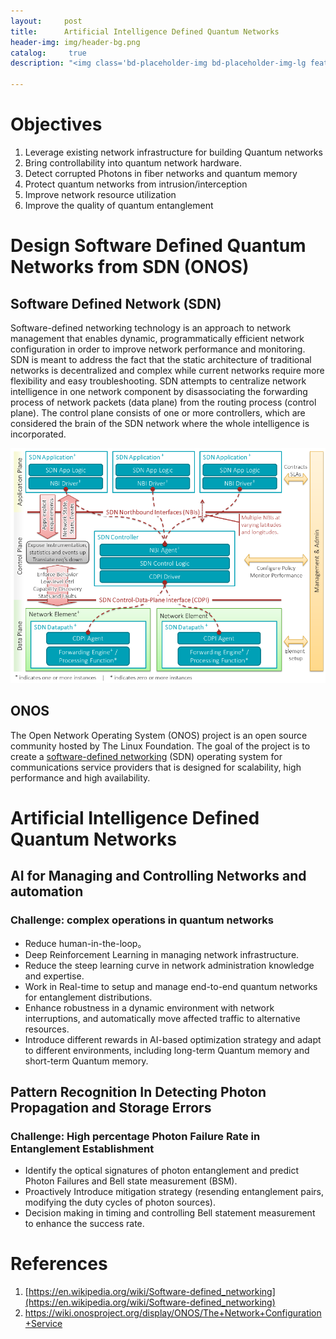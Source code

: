 ```yaml
---
layout:     post
title:      Artificial Intelligence Defined Quantum Networks
header-img: img/header-bg.png
catalog: 	 true
description: "<img class='bd-placeholder-img bd-placeholder-img-lg featurette-image img-fluid mx-auto' width='548' height='416' src='https://raw.githubusercontent.com/QuantumRepeaterSimulator/QuantumRepeaterSimulator.github.io/main/img/AI_defined_network/sdn_architecture.png'></img>"

---
```



# Objectives
1.  Leverage existing network infrastructure for building Quantum networks
2.  Bring controllability into quantum network hardware.
3.  Detect corrupted Photons in fiber networks and quantum memory
4.  Protect quantum networks from intrusion/interception
5.  Improve network resource utilization
6.  Improve the quality of quantum entanglement

# Design Software Defined Quantum Networks from SDN (ONOS)
## Software Defined Network (SDN)
Software-defined networking technology is an approach to  network management that enables dynamic, programmatically efficient network configuration in order to improve network performance and monitoring. SDN is meant to address the fact that the static architecture of traditional networks is decentralized and complex while current networks require more flexibility and easy troubleshooting. SDN attempts to centralize network intelligence in one network component by disassociating the forwarding process of  network packets (data plane) from the routing process (control plane). The  control plane consists of one or more controllers, which are considered the brain of the SDN network where the whole intelligence is incorporated. 

![](https://raw.githubusercontent.com/QuantumRepeaterSimulator/QuantumRepeaterSimulator.github.io/main/img/AI_defined_network/sdn_architecture.png)

## ONOS
The Open Network Operating System (ONOS) project is an open source community hosted by The Linux Foundation. The goal of the project is to create a [software-defined networking](https://en.wikipedia.org/wiki/Software-defined_networking "Software-defined networking") (SDN) operating system for communications service providers that is designed for scalability, high performance and high availability.


# Artificial Intelligence Defined Quantum Networks
## AI for Managing and Controlling Networks and automation
### Challenge: complex operations in quantum networks
-   Reduce human-in-the-loop。
-   Deep Reinforcement Learning in managing network infrastructure.
-   Reduce the steep learning curve in network administration knowledge and expertise.
-   Work in Real-time to setup and manage end-to-end quantum networks for entanglement distributions.
-   Enhance robustness in a dynamic environment with network interruptions, and automatically move affected traffic to alternative resources.
- Introduce different rewards in AI-based optimization strategy and adapt to different environments, including long-term Quantum memory and short-term Quantum memory.


## Pattern Recognition In Detecting Photon Propagation and Storage Errors
### Challenge: High percentage Photon Failure Rate in Entanglement Establishment
-   Identify the optical signatures of photon entanglement and predict Photon Failures and Bell state measurement (BSM).
-   Proactively Introduce mitigation strategy (resending entanglement pairs, modifying the duty cycles of photon sources).
-   Decision making in timing and controlling Bell statement measurement to enhance the success rate.


# References
1. [https://en.wikipedia.org/wiki/Software-defined_networking](https://en.wikipedia.org/wiki/Software-defined_networking)
2. https://wiki.onosproject.org/display/ONOS/The+Network+Configuration+Service